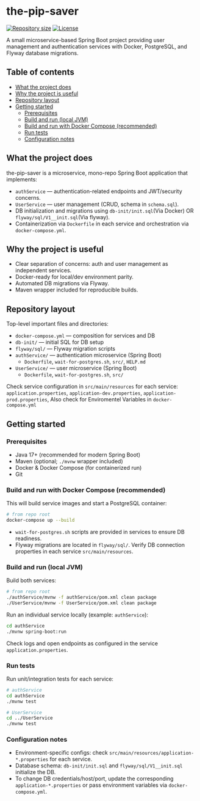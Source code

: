 # the-pip-saver

[![Repository size](https://img.shields.io/github/repo-size/vsnair007/the-pip-saver)](https://github.com/vsnair007/the-pip-saver) [![License](https://img.shields.io/badge/license-MIT-blue.svg)](LICENSE)

A small microservice-based Spring Boot project providing user management and authentication services with Docker, PostgreSQL, and Flyway database migrations.

## Table of contents
- [What the project does](#what-the-project-does)
- [Why the project is useful](#why-the-project-is-useful)
- [Repository layout](#repository-layout)
- [Getting started](#getting-started)
    - [Prerequisites](#prerequisites)
    - [Build and run (local JVM)](#build-and-run-local-jvm)
    - [Build and run with Docker Compose (recommended)](#build-and-run-with-docker-compose-recommended)
    - [Run tests](#run-tests)
    - [Configuration notes](#configuration-notes)

## What the project does
the-pip-saver is a microservice, mono-repo Spring Boot application that implements:
- `authService` — authentication-related endpoints and JWT/security concerns.
- `UserService` — user management (CRUD, schema in `schema.sql`).
- DB initialization and migrations using `db-init/init.sql`(Via Docker) OR `flyway/sql/V1__init.sql`(Via flyway).
- Containerization via `Dockerfile` in each service and orchestration via `docker-compose.yml`.

## Why the project is useful
- Clear separation of concerns: auth and user management as independent services.
- Docker-ready for local/dev environment parity.
- Automated DB migrations via Flyway.
- Maven wrapper included for reproducible builds.

## Repository layout
Top-level important files and directories:
- `docker-compose.yml` — composition for services and DB
- `db-init/` — initial SQL for DB setup
- `flyway/sql/` — Flyway migration scripts
- `authService/` — authentication microservice (Spring Boot)
    - `Dockerfile`, `wait-for-postgres.sh`, `src/`, `HELP.md`
- `UserService/` — user microservice (Spring Boot)
    - `Dockerfile`, `wait-for-postgres.sh`, `src/`

Check service configuration in `src/main/resources` for each service: `application.properties`, `application-dev.properties`, `application-prod.properties`, Also check for Enviromentel Variables in `docker-compose.yml`

## Getting started

### Prerequisites
- Java 17+ (recommended for modern Spring Boot)
- Maven (optional; `./mvnw` wrapper included)
- Docker & Docker Compose (for containerized run)
- Git

### Build and run with Docker Compose (recommended)
This will build service images and start a PostgreSQL container:
```bash
# from repo root
docker-compose up --build
```
- `wait-for-postgres.sh` scripts are provided in services to ensure DB readiness.
- Flyway migrations are located in `flyway/sql/`. Verify DB connection properties in each service `src/main/resources`.


### Build and run (local JVM)
Build both services:
```bash
# from repo root
./authService/mvnw -f authService/pom.xml clean package
./UserService/mvnw -f UserService/pom.xml clean package
```

Run an individual service locally (example: `authService`):
```bash
cd authService
./mvnw spring-boot:run
```
Check logs and open endpoints as configured in the service `application.properties`.

### Run tests
Run unit/integration tests for each service:
```bash
# authService
cd authService
./mvnw test

# UserService
cd ../UserService
./mvnw test
```

### Configuration notes
- Environment-specific configs: check `src/main/resources/application-*.properties` for each service.
- Database schema: `db-init/init.sql` and `flyway/sql/V1__init.sql` initialize the DB.
- To change DB credentials/host/port, update the corresponding `application-*.properties` or pass environment variables via `docker-compose.yml`.
